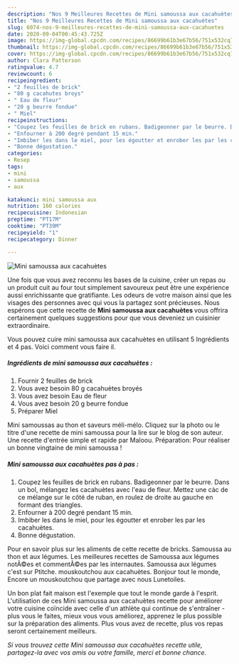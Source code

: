 ```yaml
---
description: "Nos 9 Meilleures Recettes de Mini samoussa aux cacahuètes"
title: "Nos 9 Meilleures Recettes de Mini samoussa aux cacahuètes"
slug: 6074-nos-9-meilleures-recettes-de-mini-samoussa-aux-cacahuetes
date: 2020-09-04T00:45:43.725Z
image: https://img-global.cpcdn.com/recipes/86699b61b3e67b56/751x532cq70/mini-samoussa-aux-cacahuetes-photo-principale-de-la-recette.jpg
thumbnail: https://img-global.cpcdn.com/recipes/86699b61b3e67b56/751x532cq70/mini-samoussa-aux-cacahuetes-photo-principale-de-la-recette.jpg
cover: https://img-global.cpcdn.com/recipes/86699b61b3e67b56/751x532cq70/mini-samoussa-aux-cacahuetes-photo-principale-de-la-recette.jpg
author: Clara Patterson
ratingvalue: 4.7
reviewcount: 6
recipeingredient:
- "2 feuilles de brick"
- "80 g cacahutes broys"
- " Eau de fleur"
- "20 g beurre fondue"
- " Miel"
recipeinstructions:
- "Coupez les feuilles de brick en rubans. Badigeonner par le beurre. Dans un bol, mélangez les cacahuètes avec l&#39;eau de fleur. Mettez une càc de ce mélange sur le côté de ruban, en roulez de droite au gauche en formant des triangles."
- "Enfourner à 200 degré pendant 15 min."
- "Imbiber les dans le miel, pour les égoutter et enrober les par les cacahuètes."
- "Bonne dégustation."
categories:
- Resep
tags:
- mini
- samoussa
- aux

katakunci: mini samoussa aux 
nutrition: 160 calories
recipecuisine: Indonesian
preptime: "PT17M"
cooktime: "PT39M"
recipeyield: "1"
recipecategory: Dinner

---
```



![Mini samoussa aux cacahuètes](https://img-global.cpcdn.com/recipes/86699b61b3e67b56/751x532cq70/mini-samoussa-aux-cacahuetes-photo-principale-de-la-recette.jpg)

Une fois que vous avez reconnu les bases de la cuisine, créer un repas ou un produit cuit au four tout simplement savoureux peut être une expérience aussi enrichissante que gratifiante. Les odeurs de votre maison ainsi que les visages des personnes avec qui vous la partagez sont précieuses. Nous espérons que cette recette de <strong> Mini samoussa aux cacahuètes </strong> vous offrira certainement quelques suggestions pour que vous deveniez un cuisinier extraordinaire.

<!--inarticleads1-->

Vous pouvez cuire mini samoussa aux cacahuètes en utilisant 5 Ingrédients et 4 pas. Voici comment vous faire il.

##### Ingrédients de mini samoussa aux cacahuètes :

1. Fournir 2 feuilles de brick
1. Vous avez besoin 80 g cacahuètes broyés
1. Vous avez besoin  Eau de fleur
1. Vous avez besoin 20 g beurre fondue
1. Préparer  Miel


Mini samoussas au thon et saveurs méli-mélo. Cliquez sur la photo ou le titre d&#39;une recette de mini samoussa pour la lire sur le blog de son auteur. Une recette d&#39;entrée simple et rapide par Maloou. Préparation: Pour réaliser un bonne vingtaine de mini samoussa ! 

<!--inarticleads2-->

##### Mini samoussa aux cacahuètes pas à pas :

1. Coupez les feuilles de brick en rubans. Badigeonner par le beurre. Dans un bol, mélangez les cacahuètes avec l&#39;eau de fleur. Mettez une càc de ce mélange sur le côté de ruban, en roulez de droite au gauche en formant des triangles.
1. Enfourner à 200 degré pendant 15 min.
1. Imbiber les dans le miel, pour les égoutter et enrober les par les cacahuètes.
1. Bonne dégustation.


Pour en savoir plus sur les aliments de cette recette de bricks. Samoussa au thon et aux légumes. Les meilleures recettes de Samoussa aux légumes notÃ©es et commentÃ©es par les internautes. Samoussa aux légumes c&#39;est sur Ptitche. mouskoutchou aux cacahuètes. Bonjour tout le monde, Encore un mouskoutchou que partage avec nous Lunetoiles. 

<!--inarticleads1-->

<p>
Un bon plat fait maison est l'exemple que tout le monde garde à l'esprit. L'utilisation de ces Mini samoussa aux cacahuètes recette pour améliorer votre cuisine coïncide avec celle d'un athlète qui continue de s'entraîner - plus vous le faites, mieux vous vous améliorez, apprenez le plus possible sur la préparation des aliments. Plus vous avez de recette, plus vos repas seront certainement meilleurs.
</p>

<p>
<i>Si vous trouvez cette Mini samoussa aux cacahuètes recette utile, partagez-la avec vos amis ou votre famille, merci et bonne chance.</i>
</p>
